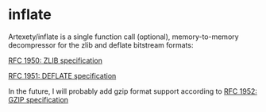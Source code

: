 # inflate
Artexety/inflate is a single function call (optional), memory-to-memory decompressor for the zlib and deflate bitstream formats:

[RFC 1950: ZLIB specification](https://www.ietf.org/rfc/rfc1950.txt)

[RFC 1951: DEFLATE specification](https://www.ietf.org/rfc/rfc1951.txt)

In the future, I will probably add gzip format support according to [RFC 1952: GZIP specification](https://www.ietf.org/rfc/rfc1952.txt)
